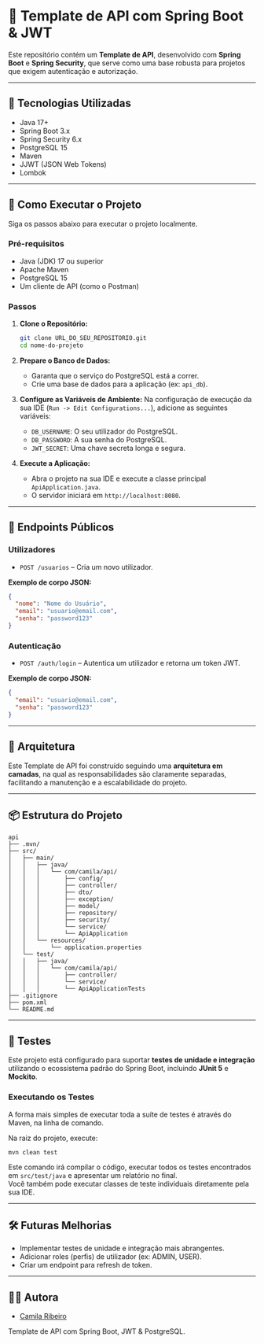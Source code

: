 # 🔐 Template de API com Spring Boot & JWT

Este repositório contém um **Template de API**, desenvolvido com **Spring Boot** e **Spring Security**, que serve como uma base robusta para projetos que exigem autenticação e autorização.

---

## 🚀 Tecnologias Utilizadas

- Java 17+
- Spring Boot 3.x
- Spring Security 6.x
- PostgreSQL 15
- Maven
- JJWT (JSON Web Tokens)
- Lombok

---

## 🏁 Como Executar o Projeto

Siga os passos abaixo para executar o projeto localmente.

### Pré-requisitos
* Java (JDK) 17 ou superior
* Apache Maven
* PostgreSQL 15
* Um cliente de API (como o Postman)

### Passos
1.  **Clone o Repositório:**
    ```bash
    git clone URL_DO_SEU_REPOSITORIO.git
    cd nome-do-projeto
    ```
2.  **Prepare o Banco de Dados:**
    * Garanta que o serviço do PostgreSQL está a correr.
    * Crie uma base de dados para a aplicação (ex: `api_db`).

3.  **Configure as Variáveis de Ambiente:**
    Na configuração de execução da sua IDE (`Run -> Edit Configurations...`), adicione as seguintes variáveis:
    * `DB_USERNAME`: O seu utilizador do PostgreSQL.
    * `DB_PASSWORD`: A sua senha do PostgreSQL.
    * `JWT_SECRET`: Uma chave secreta longa e segura.

4.  **Execute a Aplicação:**
    * Abra o projeto na sua IDE e execute a classe principal `ApiApplication.java`.
    * O servidor iniciará em `http://localhost:8080`.

---

## 📡 Endpoints Públicos

### Utilizadores
- `POST /usuarios` – Cria um novo utilizador.

**Exemplo de corpo JSON:**
```json
{
  "nome": "Nome do Usuário",
  "email": "usuario@email.com",
  "senha": "password123"
}
```

### Autenticação
- `POST /auth/login` – Autentica um utilizador e retorna um token JWT.

**Exemplo de corpo JSON:**
```json
{
  "email": "usuario@email.com",
  "senha": "password123"
}
```

---

## 🧩 Arquitetura

Este Template de API foi construído seguindo uma **arquitetura em camadas**, na qual as responsabilidades são claramente separadas, facilitando a manutenção e a escalabilidade do projeto.

---

## 📦 Estrutura do Projeto

```
api
├── .mvn/
├── src/
│   ├── main/
│   │   ├── java/
│   │   │   └── com/camila/api/
│   │   │       ├── config/
│   │   │       ├── controller/
│   │   │       ├── dto/
│   │   │       ├── exception/
│   │   │       ├── model/
│   │   │       ├── repository/
│   │   │       ├── security/
│   │   │       └── service/
│   │   │       └── ApiApplication 
│   │   └── resources/
│   │       └── application.properties
│   └── test/
│   │   ├── java/
│   │   │   └── com/camila/api/
│   │   │       ├── controller/
│   │   │       └── service/
│   │   │       └── ApiApplicationTests
├── .gitignore
├── pom.xml
└── README.md
```

---

## 🧪 Testes

Este projeto está configurado para suportar **testes de unidade e integração** utilizando o ecossistema padrão do Spring Boot, incluindo **JUnit 5** e **Mockito**.

### Executando os Testes

A forma mais simples de executar toda a suíte de testes é através do Maven, na linha de comando.

Na raiz do projeto, execute:
```bash
mvn clean test
```

Este comando irá compilar o código, executar todos os testes encontrados em `src/test/java` e apresentar um relatório no final.  
Você também pode executar classes de teste individuais diretamente pela sua IDE.

---

## 🛠️ Futuras Melhorias

- Implementar testes de unidade e integração mais abrangentes.
- Adicionar roles (perfis) de utilizador (ex: ADMIN, USER).
- Criar um endpoint para refresh de token.

---

## 🧑‍💻 Autora

- [Camila Ribeiro](https://github.com/camilasribeiro)

Template de API com Spring Boot, JWT & PostgreSQL.
